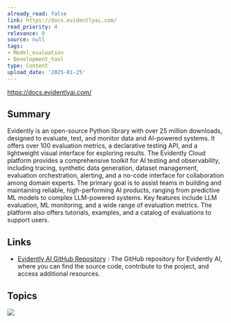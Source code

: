 ```yaml
---
already_read: false
link: https://docs.evidentlyai.com/
read_priority: 4
relevance: 0
source: null
tags:
- Model_evaluation
- Development_tool
type: Content
upload_date: '2025-01-25'
---
```


https://docs.evidentlyai.com/
## Summary

Evidently is an open-source Python library with over 25 million downloads, designed to evaluate, test, and monitor data and AI-powered systems. It offers over 100 evaluation metrics, a declarative testing API, and a lightweight visual interface for exploring results. The Evidently Cloud platform provides a comprehensive toolkit for AI testing and observability, including tracing, synthetic data generation, dataset management, evaluation orchestration, alerting, and a no-code interface for collaboration among domain experts. The primary goal is to assist teams in building and maintaining reliable, high-performing AI products, ranging from predictive ML models to complex LLM-powered systems. Key features include LLM evaluation, ML monitoring, and a wide range of evaluation metrics. The platform also offers tutorials, examples, and a catalog of evaluations to support users.
## Links

- [Evidently AI GitHub Repository](https://github.com/evidentlyai/evidently) : The GitHub repository for Evidently AI, where you can find the source code, contribute to the project, and access additional resources.

## Topics

![](topics/Library/Evidently%20AI)